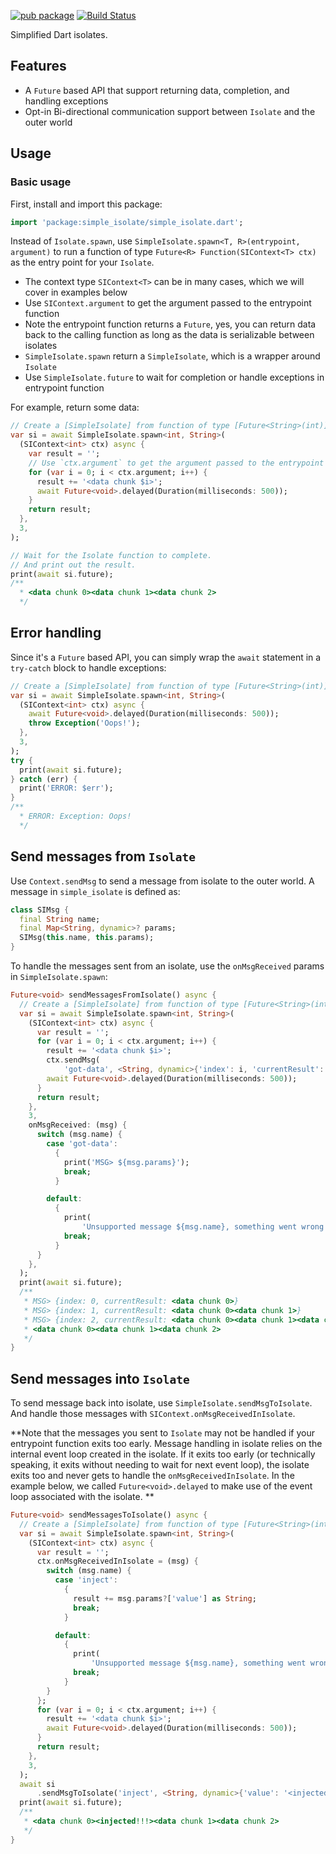 [![pub package](https://img.shields.io/pub/v/simple_isolate.svg)](https://pub.dev/packages/simple_isolate)
[![Build Status](https://github.com/flutter-cavalry/simple_isolate/workflows/Build/badge.svg)](https://github.com/flutter-cavalry/simple_isolate/actions)

Simplified Dart isolates.

## Features

- A `Future` based API that support returning data, completion, and handling exceptions
- Opt-in Bi-directional communication support between `Isolate` and the outer world

## Usage

### Basic usage

First, install and import this package:

```dart
import 'package:simple_isolate/simple_isolate.dart';
```

Instead of `Isolate.spawn`, use `SimpleIsolate.spawn<T, R>(entrypoint, argument)` to run a function of type `Future<R> Function(SIContext<T> ctx)` as the entry point for your `Isolate`.

- The context type `SIContext<T>` can be in many cases, which we will cover in examples below
- Use `SIContext.argument` to get the argument passed to the entrypoint function
- Note the entrypoint function returns a `Future`, yes, you can return data back to the calling function as long as the data is serializable between isolates
- `SimpleIsolate.spawn` return a `SimpleIsolate`, which is a wrapper around `Isolate`
- Use `SimpleIsolate.future` to wait for completion or handle exceptions in entrypoint function

For example, return some data:

```dart
// Create a [SimpleIsolate] from function of type [Future<String>(int)].
var si = await SimpleIsolate.spawn<int, String>(
  (SIContext<int> ctx) async {
    var result = '';
    // Use `ctx.argument` to get the argument passed to the entrypoint function.
    for (var i = 0; i < ctx.argument; i++) {
      result += '<data chunk $i>';
      await Future<void>.delayed(Duration(milliseconds: 500));
    }
    return result;
  },
  3,
);

// Wait for the Isolate function to complete.
// And print out the result.
print(await si.future);
/**
  * <data chunk 0><data chunk 1><data chunk 2>
  */
```

## Error handling

Since it's a `Future` based API, you can simply wrap the `await` statement in a `try-catch` block to handle exceptions:

```dart
// Create a [SimpleIsolate] from function of type [Future<String>(int)].
var si = await SimpleIsolate.spawn<int, String>(
  (SIContext<int> ctx) async {
    await Future<void>.delayed(Duration(milliseconds: 500));
    throw Exception('Oops!');
  },
  3,
);
try {
  print(await si.future);
} catch (err) {
  print('ERROR: $err');
}
/**
  * ERROR: Exception: Oops!
  */
```

## Send messages from `Isolate`

Use `Context.sendMsg` to send a message from isolate to the outer world. A message in `simple_isolate` is defined as:

```dart
class SIMsg {
  final String name;
  final Map<String, dynamic>? params;
  SIMsg(this.name, this.params);
}
```

To handle the messages sent from an isolate, use the `onMsgReceived` params in `SimpleIsolate.spawn`:

```dart
Future<void> sendMessagesFromIsolate() async {
  // Create a [SimpleIsolate] from function of type [Future<String>(int)].
  var si = await SimpleIsolate.spawn<int, String>(
    (SIContext<int> ctx) async {
      var result = '';
      for (var i = 0; i < ctx.argument; i++) {
        result += '<data chunk $i>';
        ctx.sendMsg(
            'got-data', <String, dynamic>{'index': i, 'currentResult': result});
        await Future<void>.delayed(Duration(milliseconds: 500));
      }
      return result;
    },
    3,
    onMsgReceived: (msg) {
      switch (msg.name) {
        case 'got-data':
          {
            print('MSG> ${msg.params}');
            break;
          }

        default:
          {
            print(
                'Unsupported message ${msg.name}, something went wrong in your code.');
            break;
          }
      }
    },
  );
  print(await si.future);
  /**
   * MSG> {index: 0, currentResult: <data chunk 0>}
   * MSG> {index: 1, currentResult: <data chunk 0><data chunk 1>}
   * MSG> {index: 2, currentResult: <data chunk 0><data chunk 1><data chunk 2>}
   * <data chunk 0><data chunk 1><data chunk 2>
   */
}
```

## Send messages into `Isolate`

To send message back into isolate, use `SimpleIsolate.sendMsgToIsolate`. And handle those messages with `SIContext.onMsgReceivedInIsolate`.

**Note that the messages you sent to `Isolate` may not be handled if your entrypoint function exits too early. Message handling in isolate relies on the internal event loop created in the isolate. If it exits too early (or technically speaking, it exits without needing to wait for next event loop), the isolate exits too and never gets to handle the `onMsgReceivedInIsolate`. In the example below, we called `Future<void>.delayed` to make use of the event loop associated with the isolate. **

```dart
Future<void> sendMessagesToIsolate() async {
  // Create a [SimpleIsolate] from function of type [Future<String>(int)].
  var si = await SimpleIsolate.spawn<int, String>(
    (SIContext<int> ctx) async {
      var result = '';
      ctx.onMsgReceivedInIsolate = (msg) {
        switch (msg.name) {
          case 'inject':
            {
              result += msg.params?['value'] as String;
              break;
            }

          default:
            {
              print(
                  'Unsupported message ${msg.name}, something went wrong in your code.');
              break;
            }
        }
      };
      for (var i = 0; i < ctx.argument; i++) {
        result += '<data chunk $i>';
        await Future<void>.delayed(Duration(milliseconds: 500));
      }
      return result;
    },
    3,
  );
  await si
      .sendMsgToIsolate('inject', <String, dynamic>{'value': '<injected!!!>'});
  print(await si.future);
  /**
   * <data chunk 0><injected!!!><data chunk 1><data chunk 2>
   */
}
```
